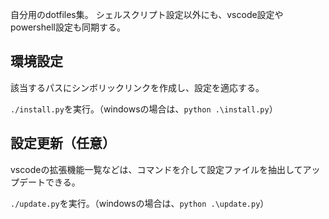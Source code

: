 自分用のdotfiles集。
シェルスクリプト設定以外にも、vscode設定やpowershell設定も同期する。

## 環境設定

該当するパスにシンボリックリンクを作成し、設定を適応する。

`./install.py`を実行。（windowsの場合は、`python .\install.py`）

## 設定更新（任意）

vscodeの拡張機能一覧などは、コマンドを介して設定ファイルを抽出してアップデートできる。

`./update.py`を実行。（windowsの場合は、`python .\update.py`）
